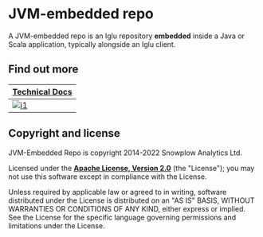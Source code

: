 # JVM-embedded repo

A JVM-embedded repo is an Iglu repository **embedded** inside a Java or Scala application, typically alongside an Iglu client.

## Find out more

| **[Technical Docs][techdocs]**    |
|-----------------------------------|
| [![i1][techdocs-image]][techdocs] |

## Copyright and license

JVM-Embedded Repo is copyright 2014-2022 Snowplow Analytics Ltd.

Licensed under the **[Apache License, Version 2.0][license]** (the "License");
you may not use this software except in compliance with the License.

Unless required by applicable law or agreed to in writing, software
distributed under the License is distributed on an "AS IS" BASIS,
WITHOUT WARRANTIES OR CONDITIONS OF ANY KIND, either express or implied.
See the License for the specific language governing permissions and
limitations under the License.

[techdocs-image]: https://d3i6fms1cm1j0i.cloudfront.net/github/images/techdocs.png
[techdocs]: https://docs.snowplow.io/docs/pipeline-components-and-applications/iglu/iglu-repositories/jvm-embedded-repo/

[license]: http://www.apache.org/licenses/LICENSE-2.0
